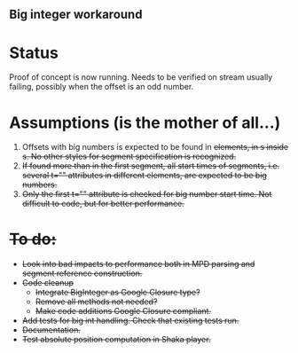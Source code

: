 Big integer workaround
----------------------

Status
======

Proof of concept is now running. Needs to be verified on stream usually failing, possibly when the offset is an odd number.

Assumptions (is the mother of all...)
=====================================

1. Offsets with big numbers is expected to be found in <S> elements, in <SegmentTimeline>s inside <SegmentTemplate>s. No other styles for segment specification is recognized.
2. If found more than in the first segment, all start times of segments, i.e. several t="" attributes in different <S> elements, are expected to be big numbers.
3. Only the first t="" attribute is checked for big number start time. Not difficult to code, but for better performance.

To do:
======

* Look into bad impacts to performance both in MPD parsing and segment reference construction.
* Code cleanup
    * Integrate BigInteger as Google Closure type?
    * Remove all methods not needed?
    * Make code additions Google Closure compliant.
* Add tests for big int handling. Check that existing tests run.
* Documentation.
* Test absolute position computation in Shaka player.